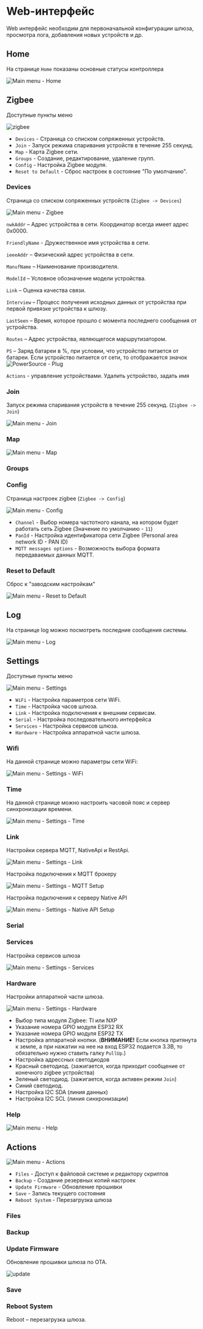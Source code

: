 # Web-интерфейс

Web интерфейс необходим для первоначальной конфигурации шлюза, просмотра лога, добавления новых устройств и др.

## Home

На странице `Home` показаны основные статусы контроллера

![Main menu - Home](/img/slshome.png)

## Zigbee

Доступные пункты меню

![zigbee](/img/main_menu-zigbee.png)

- `Devices` - Страница со списком сопряженных устройств.
- `Join` - Запуск режима спаривания устройств в течение 255 секунд.
- `Map` - Карта Zigbee сети.
- `Groups` - Создание, редактирование, удаление групп.
- `Config` - Настройка Zigbee модуля.
- `Reset to Default` - Сброс настроек в состояние "По умолчанию".

### Devices

Страница со списком сопряженных устройств (`Zigbee -> Devices`)

![Main menu - Zigbee](/img/slszigbee.png)

`nwkAddr` – Адрес устройства в сети. Координатор всегда имеет адрес 0x0000. 

`FriendlyName` - Дружественное имя устройства в сети. 

`ieeeAddr` – Физический адрес устройства в сети. 

`ManufName` – Наименование производителя. 

`ModelId` – Условное обозначение модели устройства. 

`Link` – Оценка качества связи. 

`Interview` – Процесс получения исходных данных от устройства при первой привязке устройства к шлюзу. 

`LastSeen` – Время, которое прошло с момента последнего сообщения от устройства. 

`Routes` – Адрес устройства, являющегося маршрутизатором. 

`PS` – Заряд батареи в %, при условии, что устройство питается от батареи. Если устройство питается от сети, то отображается значок ![PowerSource - Plug](/img/power_source-plug.png) 

`Actions` - управление устройствами. Удалить устройство, задать имя

### Join

Запуск режима спаривания устройств в течение 255 секунд. (`Zigbee -> Join`)

![Main menu - Join](/img/zigbee-join.png)

### Map

![Main menu - Map](/img/map.png)

### Groups

### Config

Страница настроек zigbee (`Zigbee -> Config`)

![Main menu - Config](/img/zigbee-config.png)

- `Channel` - Выбор номера частотного канала, на котором будет работать сеть Zigbee (Значение по умолчанию - `11`)
- `PanId` - Настройка идентификатора сети Zigbee (Personal area network ID - PAN ID)
- `MQTT messages options` - Возможность выбора формата передаваемых данных MQTT.

### Reset to Default

Сброс к "заводским настройкам"

![Main menu - Reset to Default](/img/zigbee-reset.png)

## Log

На странице log можно посмотреть последние сообщения системы.

![Main menu - Log](/img/slslog2.png)

## Settings

Доступные пункты меню

![Main menu - Settings](/img/main_menu-settings.png)

- `WiFi` - Настройка параметров сети WiFi.
- `Time` - Настройка часов шлюза.
- `Link` - Настройка подключения к внешним сервисам.
- `Serial` - Настройка последовательного интерфейса
- `Services` - Настройка сервисов шлюза.
- `Hardware` - Настройка аппаратной части шлюза.

### Wifi

На данной странице можно параметры сети WiFi:

![Main menu - Settings - WiFi](/img/slswifi.png)

### Time

На данной странице можно настроить часовой пояс и сервер синхронизации времени.

![Main menu - Settings - Time](/img/slstime.png)

### Link

Настройки сервера MQTT, NativeApi и RestApi.

![Main menu - Settings - Link](/img/slssetuplink.png)

Настройка подключения к MQTT брокеру

![Main menu - Settings - MQTT Setup](/img/slssetupmqtt.png)

Настройка подключения к серверу Native API

![Main menu - Settings - Native API Setup](/img/slssetupnapive.png)

### Serial

### Services

Настройка сервисов шлюза

![Main menu - Settings - Services](/img/settings-services.png)

### Hardware

Настройки аппаратной части шлюза.

![Main menu - Settings - Hardware](/img/settings-hardware.png)

- Выбор типа модуля Zigbee: TI или NXP
- Указание номера GPIO модуля ESP32 RX 
- Указание номера GPIO модуля ESP32 TX
- Настройка аппаратной кнопки. (**ВНИМАНИЕ!** Если кнопка притянута к земле, а при нажатии на нее на вход ESP32 подается 3.3В, то обязательно нужно ставить галку `PullUp`.)
- Настройка адрессных светодиодов
- Красный светодиод. (зажигается, когда приходит сообщение от конечного zigbee устройства)
- Зеленый светодиод. (зажигается, когда активен режим `Join`)
- Синий светодиод.
- Настройка I2C SDA (линия данных)
- Настройка I2C SCL (линия синхронизации)

### Help

![Main menu - Help](/img/main_menu-help.png)

## Actions

![Main menu - Actions](/img/main_menu-actions.png)

- `Files` - Доступ к файловой системе и редактору скриптов
- `Backup` - Создание резервных копий настроек
- `Update Firmware` - Обновление прошивки
- `Save` - Запись текущего состояния
- `Reboot System` - Перезагрузка шлюза

### Files

### Backup

### Update Firmware

Обновление прошивки шлюза по ОТА.

![update](/img/slsupdate.png)

### Save

### Reboot System

Reboot – перезагрузка шлюза.

